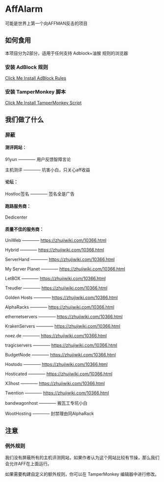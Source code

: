# AffAlarm

可能是世界上第一个向AFFMAN反击的项目

## 如何食用

本项目分为2部分，适用于任何支持 Adblock+油猴 规则的浏览器

### 安装 AdBlock 规则

[Click Me Install AdBlock Rules](https://github.com/FunctionClub/AffAlarm/raw/master/Rule.txt)

### 安装 TamperMonkey 脚本

[Click Me Install TamperMonkey Script](https://github.com/FunctionClub/AffAlarm/raw/master/AffAlarm.user.js)


## 我们做了什么

### 屏蔽

#### 测评网站：
91yun ———— 用户反馈智障言论

主机测评 ———— 坑害小白，只关心aff收益

#### 论坛：

Hostloc签名 ———— 签名全是广告

#### 跑路服务商：

Dedicenter

#### 质量不佳的服务商：

UniWeb ———— https://zhujiwiki.com/10366.html

Hybrid ———— https://zhujiwiki.com/10366.html

ServerHand ———— https://zhujiwiki.com/10366.html

My Server Planet ———— https://zhujiwiki.com/10366.html

LetBOX ———— https://zhujiwiki.com/10366.html

Treudler ———— https://zhujiwiki.com/10366.html

Golden Hosts ———— https://zhujiwiki.com/10366.html

AlphaRacks ———— https://zhujiwiki.com/10366.html

ethernetservers ———— https://zhujiwiki.com/10366.html

KrakenServers ———— https://zhujiwiki.com/10366.html

noez.de ———— https://zhujiwiki.com/10366.html

tragicservers ———— https://zhujiwiki.com/10366.html

BudgetNode ———— https://zhujiwiki.com/10366.html

Hostodo ———— https://zhujiwiki.com/10366.html

Hosticated ———— https://zhujiwiki.com/10366.html

X3host ———— https://zhujiwiki.com/10366.html

Twention ———— https://zhujiwiki.com/10366.html

bandwagonhost ———— 搬瓦工专坑小白

WootHosting ———— 封禁理由同AlphaRack



## 注意
### 例外规则
我们没有屏蔽所有的主机评测网站，如果作者认为这个网站比较有节操，那么我们会允许AFF在上面运行。

如果需要构建自定义的额外规则，你可以在 TamperMonkey 编辑器中进行修改。
